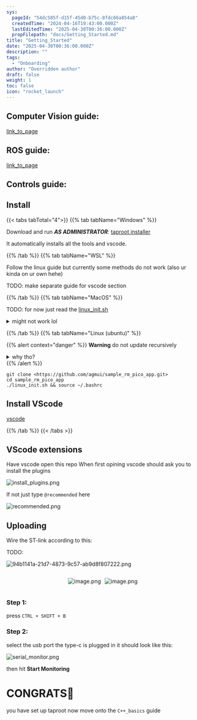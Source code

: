 ```yaml
---
sys:
  pageId: "54dc585f-d15f-45d0-b75c-8fdc66a854a8"
  createdTime: "2024-04-16T19:43:00.000Z"
  lastEditedTime: "2025-04-30T00:36:00.000Z"
  propFilepath: "docs/Getting_Started.md"
title: "Getting_Started"
date: "2025-04-30T00:36:00.000Z"
description: ""
tags:
  - "Onboarding"
author: "Overridden author"
draft: false
weight: 1
toc: false
icon: "rocket_launch"
---
```


## Computer Vision guide:

[link_to_page](86d45bc0-388b-4d26-8848-44f255f73d0e)

## ROS guide:

[link_to_page](3c76c1de-ec8f-46d6-8b0a-294005edc2d5)

## Controls guide:

## Install

{{< tabs tabTotal="4">}}
{{% tab tabName="Windows" %}}

Download and run _**AS ADMINISTRATOR**_: [taproot installer](https://github.com/Thornbots/TeachingFreshies/releases/tag/1.0)

It automatically installs all the tools and vscode.

{{% /tab %}}
{{% tab tabName="WSL" %}}

Follow the linux guide but currently some methods do not work (also ur kinda on ur own hehe)

TODO: make separate guide for vscode section

{{% /tab %}}
{{% tab tabName="MacOS" %}}

TODO: for now just read the [linux_init.sh](https://github.com/agmui/sample_rm_pico_app/blob/main/linux_init.sh)

<details>
<summary>might not work lol</summary>

`brew install libusb pkg-config`

Next install: [vscode](https://code.visualstudio.com/Download)

</details>

{{% /tab %}}
{{% tab tabName="Linux (ubuntu)" %}}

{{% alert context="danger" %}}
**Warning** do not update recursively
<details>
<summary>why tho?</summary>
There are some submodules that may go on for a while (like tinyusb) and I highly
recommend you don't need to get them.
If you want to see what submodules I update just look in `linux_init.sh`
</details>
{{% /alert %}}

```shell
git clone <https://github.com/agmui/sample_rm_pico_app.git>
cd sample_rm_pico_app
./linux_init.sh && source ~/.bashrc
```

## Install VScode

[vscode](https://code.visualstudio.com/Download)

{{% /tab %}}
{{< /tabs >}}

## VScode extensions

Have vscode open this repo
When first opining vscode should ask you to install the plugins

![install_plugins.png](https://prod-files-secure.s3.us-west-2.amazonaws.com/d518164a-d88e-44d1-a4ee-3adb3bd8bce0/89bd30f0-1825-4e77-867b-0a41ce370880/install_plugins.png?X-Amz-Algorithm=AWS4-HMAC-SHA256&X-Amz-Content-Sha256=UNSIGNED-PAYLOAD&X-Amz-Credential=ASIAZI2LB466QXF4KG5S%2F20250725%2Fus-west-2%2Fs3%2Faws4_request&X-Amz-Date=20250725T081312Z&X-Amz-Expires=3600&X-Amz-Security-Token=IQoJb3JpZ2luX2VjEBgaCXVzLXdlc3QtMiJHMEUCIFpn5BYMbmmJJwCX%2FgncP9RSA6kFFM4uV%2FiSr4Rv%2FZ8wAiEAjqfrBU3LBGZN2W3kvT%2BMYDVQgxx40Bsse0YQGseL69Eq%2FwMIQRAAGgw2Mzc0MjMxODM4MDUiDC1qELnmWd93PI%2FTGyrcA8l4VZ1mDzHAP8CYWW4EEfEi7HAlSXws1hplWV9AgKadnF8Ds%2B1uwulmdibh9ThZUkM%2F55t4HEAgYssofRkY00PfFHXNvi5Bc5xbXnec8E9KHxb0acuAxwGa%2FOsqWoNJlnNYhF0g5E0KIpkdXCD%2FrETVWhhreQtxq%2B9Ma%2BJE8%2B5wxR%2FLddlBTYC2q2UhdslrT8yp1sTaBRnP8j6Evnzw5YMQLDlIdh79c2%2BB51lO9rFb1rHEMcHjaQdrVXf76PmUBYOqIf%2FgzN8UpCOMS%2F9V%2FvA6lkqyZMjPb96EmdRjA8A3CiU1Rw4%2FkeK4NlUfBn6wVhNtXyr7CfVjBdC2CdoXvm1tJNLnZLhZhEU03N6liQqlFkuaaD6KL4hsw0m6Fvpl1sNXbZhRjvF9bnLI4%2BiXljK40tZf9%2BDLOqUNGQ%2FVxcwIMJCbC2Xl0p40ULMze4gvSlMqII9NU%2BXAJDE1CKy15nwWnznvV2O30A%2BEx%2FnDQEkK%2BqHmHfG4JcjaySsyqS7g2Ubm%2BhaDLkjj%2BGaigjkCQvWsmBQhqkHqisoCyNCmcS33Wa6uH5%2B4yeu4h%2B6yYPGHpV6PUNXMRvxOEtkL6Rub%2FtSZTsAIFpwGstqQFct%2BLiO54M6GczfuAI8D%2BzvFMMPojMQGOqUBFt28L4umBypP0Pt8qEsfKBkdSKuRIEd9EkMJDu18T8lZvCqi5nFABOIDlASbDHf0x7ePOpp4h25WqpjyHMXjrh7DIIotwsWQ7LM8v9gfiL99fPPxfvk9b2SsPzf6oK08Mwq7viGU1c1NpGswCgOx8Zsh8UxxNppRRqcaLSK1LJa9cLI2tdBPzsTnKb1by5RGDjrQkGhR1h6WvigGNCe87tvAeOR8&X-Amz-Signature=b893975279081772493ea7a901e7a6811f1237698f1c1509c8378abe80d7c6fc&X-Amz-SignedHeaders=host&x-amz-checksum-mode=ENABLED&x-id=GetObject)

If not just type `@recommended` here  

![recommended.png](https://prod-files-secure.s3.us-west-2.amazonaws.com/d518164a-d88e-44d1-a4ee-3adb3bd8bce0/61e661e9-5d85-4dfc-be0d-8d2097a5e793/recommended.png?X-Amz-Algorithm=AWS4-HMAC-SHA256&X-Amz-Content-Sha256=UNSIGNED-PAYLOAD&X-Amz-Credential=ASIAZI2LB466QXF4KG5S%2F20250725%2Fus-west-2%2Fs3%2Faws4_request&X-Amz-Date=20250725T081312Z&X-Amz-Expires=3600&X-Amz-Security-Token=IQoJb3JpZ2luX2VjEBgaCXVzLXdlc3QtMiJHMEUCIFpn5BYMbmmJJwCX%2FgncP9RSA6kFFM4uV%2FiSr4Rv%2FZ8wAiEAjqfrBU3LBGZN2W3kvT%2BMYDVQgxx40Bsse0YQGseL69Eq%2FwMIQRAAGgw2Mzc0MjMxODM4MDUiDC1qELnmWd93PI%2FTGyrcA8l4VZ1mDzHAP8CYWW4EEfEi7HAlSXws1hplWV9AgKadnF8Ds%2B1uwulmdibh9ThZUkM%2F55t4HEAgYssofRkY00PfFHXNvi5Bc5xbXnec8E9KHxb0acuAxwGa%2FOsqWoNJlnNYhF0g5E0KIpkdXCD%2FrETVWhhreQtxq%2B9Ma%2BJE8%2B5wxR%2FLddlBTYC2q2UhdslrT8yp1sTaBRnP8j6Evnzw5YMQLDlIdh79c2%2BB51lO9rFb1rHEMcHjaQdrVXf76PmUBYOqIf%2FgzN8UpCOMS%2F9V%2FvA6lkqyZMjPb96EmdRjA8A3CiU1Rw4%2FkeK4NlUfBn6wVhNtXyr7CfVjBdC2CdoXvm1tJNLnZLhZhEU03N6liQqlFkuaaD6KL4hsw0m6Fvpl1sNXbZhRjvF9bnLI4%2BiXljK40tZf9%2BDLOqUNGQ%2FVxcwIMJCbC2Xl0p40ULMze4gvSlMqII9NU%2BXAJDE1CKy15nwWnznvV2O30A%2BEx%2FnDQEkK%2BqHmHfG4JcjaySsyqS7g2Ubm%2BhaDLkjj%2BGaigjkCQvWsmBQhqkHqisoCyNCmcS33Wa6uH5%2B4yeu4h%2B6yYPGHpV6PUNXMRvxOEtkL6Rub%2FtSZTsAIFpwGstqQFct%2BLiO54M6GczfuAI8D%2BzvFMMPojMQGOqUBFt28L4umBypP0Pt8qEsfKBkdSKuRIEd9EkMJDu18T8lZvCqi5nFABOIDlASbDHf0x7ePOpp4h25WqpjyHMXjrh7DIIotwsWQ7LM8v9gfiL99fPPxfvk9b2SsPzf6oK08Mwq7viGU1c1NpGswCgOx8Zsh8UxxNppRRqcaLSK1LJa9cLI2tdBPzsTnKb1by5RGDjrQkGhR1h6WvigGNCe87tvAeOR8&X-Amz-Signature=5be2dad03fe58853717b81e5b184e6d537099fd9fd28b154ee7cb23e8f44a45e&X-Amz-SignedHeaders=host&x-amz-checksum-mode=ENABLED&x-id=GetObject)

## Uploading

Wire the ST-link according to this:

TODO:

![94b1141a-21d7-4873-9c57-ab9d8f807222.png](https://prod-files-secure.s3.us-west-2.amazonaws.com/d518164a-d88e-44d1-a4ee-3adb3bd8bce0/e5fad17d-ab82-4300-9f4c-505ab4b1202c/94b1141a-21d7-4873-9c57-ab9d8f807222.png?X-Amz-Algorithm=AWS4-HMAC-SHA256&X-Amz-Content-Sha256=UNSIGNED-PAYLOAD&X-Amz-Credential=ASIAZI2LB466QXF4KG5S%2F20250725%2Fus-west-2%2Fs3%2Faws4_request&X-Amz-Date=20250725T081312Z&X-Amz-Expires=3600&X-Amz-Security-Token=IQoJb3JpZ2luX2VjEBgaCXVzLXdlc3QtMiJHMEUCIFpn5BYMbmmJJwCX%2FgncP9RSA6kFFM4uV%2FiSr4Rv%2FZ8wAiEAjqfrBU3LBGZN2W3kvT%2BMYDVQgxx40Bsse0YQGseL69Eq%2FwMIQRAAGgw2Mzc0MjMxODM4MDUiDC1qELnmWd93PI%2FTGyrcA8l4VZ1mDzHAP8CYWW4EEfEi7HAlSXws1hplWV9AgKadnF8Ds%2B1uwulmdibh9ThZUkM%2F55t4HEAgYssofRkY00PfFHXNvi5Bc5xbXnec8E9KHxb0acuAxwGa%2FOsqWoNJlnNYhF0g5E0KIpkdXCD%2FrETVWhhreQtxq%2B9Ma%2BJE8%2B5wxR%2FLddlBTYC2q2UhdslrT8yp1sTaBRnP8j6Evnzw5YMQLDlIdh79c2%2BB51lO9rFb1rHEMcHjaQdrVXf76PmUBYOqIf%2FgzN8UpCOMS%2F9V%2FvA6lkqyZMjPb96EmdRjA8A3CiU1Rw4%2FkeK4NlUfBn6wVhNtXyr7CfVjBdC2CdoXvm1tJNLnZLhZhEU03N6liQqlFkuaaD6KL4hsw0m6Fvpl1sNXbZhRjvF9bnLI4%2BiXljK40tZf9%2BDLOqUNGQ%2FVxcwIMJCbC2Xl0p40ULMze4gvSlMqII9NU%2BXAJDE1CKy15nwWnznvV2O30A%2BEx%2FnDQEkK%2BqHmHfG4JcjaySsyqS7g2Ubm%2BhaDLkjj%2BGaigjkCQvWsmBQhqkHqisoCyNCmcS33Wa6uH5%2B4yeu4h%2B6yYPGHpV6PUNXMRvxOEtkL6Rub%2FtSZTsAIFpwGstqQFct%2BLiO54M6GczfuAI8D%2BzvFMMPojMQGOqUBFt28L4umBypP0Pt8qEsfKBkdSKuRIEd9EkMJDu18T8lZvCqi5nFABOIDlASbDHf0x7ePOpp4h25WqpjyHMXjrh7DIIotwsWQ7LM8v9gfiL99fPPxfvk9b2SsPzf6oK08Mwq7viGU1c1NpGswCgOx8Zsh8UxxNppRRqcaLSK1LJa9cLI2tdBPzsTnKb1by5RGDjrQkGhR1h6WvigGNCe87tvAeOR8&X-Amz-Signature=fe525ce25e9538b02c2166b0214dd881dfe8a077c848ec64b77e654d713c5815&X-Amz-SignedHeaders=host&x-amz-checksum-mode=ENABLED&x-id=GetObject)

<div style="display: flex;flex-direction: row; column-gap:10px; max-width: 630px;justify-content: center;">
<div>

![image.png](https://prod-files-secure.s3.us-west-2.amazonaws.com/d518164a-d88e-44d1-a4ee-3adb3bd8bce0/210ecb78-1116-4d7b-b9b7-2292f66fa2c2/image.png?X-Amz-Algorithm=AWS4-HMAC-SHA256&X-Amz-Content-Sha256=UNSIGNED-PAYLOAD&X-Amz-Credential=ASIAZI2LB466QV7N6VZQ%2F20250725%2Fus-west-2%2Fs3%2Faws4_request&X-Amz-Date=20250725T081314Z&X-Amz-Expires=3600&X-Amz-Security-Token=IQoJb3JpZ2luX2VjEBgaCXVzLXdlc3QtMiJHMEUCIG7GGXtCOlu6W%2FN5tPhgb26yOO9W3On%2Fq0G%2FhiTuVDk7AiEAp61GyROD2yaGSBdIG1fZaRi6yV5%2FiygSGFnAHfxEvoMq%2FwMIQRAAGgw2Mzc0MjMxODM4MDUiDO7OG8g5MBdPAT9qzCrcA9r2fH9IA9CjWt5XvZl20zOxZE1UTjztXh6w%2BgpvXB4k79UcdNXB%2F4C0xG0y2rfUdMtvwaipFA7PX9NhhhK8CqOUQ5paqZpYcNIAZH7cIDZkzyeI8YugtS2vZvWs5PCPnHeRcQrNzWBmuQXAaBW8JMaYOpz3QVJjoM7aEQFxIlmT2HK6qE330SDcH5pV6CKWlIlMYEIz2vZKsBDy6Cdlvo7vuh%2FiN3946p5DSLNzX4BIWcYJozoKsCAUXDtaiig9YcQk9rzeZ4H%2FmwOH9optGTqb7NBY7idtyc%2FZX588hqssbpiH%2FceEm7A3MK11nijsLyDHaGO4ICo9wymNbSbVD%2FgBSkOL6faqQMxUD6BpEiTdqftuuZD2UwOL7IXqMrcv8ut4kpf%2BTe1nX6Ea2K9wo4flaVtRMXrQeQEF%2BEhcPkji%2BgOZPXQrpGqpO3Pu0cJrFvrB3oZpbKLtu4hSp66JY7P0Eb1%2FwE6pEpw173Zm57XNJgpB7T%2BuuRwL6I2Ajxet9GyJya4t0TZXQ%2FZTDxI4eNG6NKWaPyIZv%2FtrhV0d3QSPmSUhNPl6mNJqzqEN9SqoKctDe5IVmsffBEV8JfxqfeRNs%2F3Dxtbp2BscEeb8hvWOsEcc7AU0yj3r2vV4MNjnjMQGOqUBWY3D422xF4nCwA4EPpkrDWPby0GuTIIlJgq2z0WmiQBTaQVArI4KQfRAj1vODKMeWJjdE5l%2BA04qQbSZOWF1%2Bqiz8gL%2BJpp%2Bd3zxJT3yPWV5ngkGWfLU9jroRu5kuNpmCp1AMShhVN%2FK42uMiaCENf7%2FNCPAPLRqObyfCGddWlW189Ug8VEkl89fdoPBRlMqwKdsK7Qi0JaNHY8fEVzl3M99f0qJ&X-Amz-Signature=da61486dbca8e5dbb2446e488c9780198d97d53bebd44a8a36e8f640ca5fe948&X-Amz-SignedHeaders=host&x-amz-checksum-mode=ENABLED&x-id=GetObject)

</div>
<div>

![image.png](https://prod-files-secure.s3.us-west-2.amazonaws.com/d518164a-d88e-44d1-a4ee-3adb3bd8bce0/33a0fd0f-8ca6-4a86-8e09-26e95ded1fff/image.png?X-Amz-Algorithm=AWS4-HMAC-SHA256&X-Amz-Content-Sha256=UNSIGNED-PAYLOAD&X-Amz-Credential=ASIAZI2LB466QP2RUMSA%2F20250725%2Fus-west-2%2Fs3%2Faws4_request&X-Amz-Date=20250725T081314Z&X-Amz-Expires=3600&X-Amz-Security-Token=IQoJb3JpZ2luX2VjEBgaCXVzLXdlc3QtMiJHMEUCIEhppbXe68Joy%2Fg9gJ%2FIYnRRPXVX0Zz5RBD4ttCmL7G%2BAiEAph1ebozPMQ%2Ba9IutiKAK8IA1KkBwZhCBdtcfkM0%2B174q%2FwMIQRAAGgw2Mzc0MjMxODM4MDUiDFcfefGhdhfh33mplircA3Ua12pR9luuSBTkdgOdfTLPNBvks%2BJbZMfMlCz515hXkTjDplkWZD9Lj1XFi7XW3p5FX1EJpAaM1iEETb0Xt%2BMGkTpV%2FCs6fEbQ6gTMDJqm5mAJQH3PDLahetcY3xCgR1uPZeWKeHSF73qrTms3DTTvR%2Bb94xY4uZ9Tlv2v9VUqKd4cJoU608CQKPL1YRKBGW8uGiP3oVeTZ1pQHxZMl2486k9ocPTpm400sQiQaXksi2GA0DqXbUrSFjel6NG8ET9tLoOridI3TdjtxUvjuo%2FLchSdUUQ5twR4%2B6vPJ7xOWWKsyZdCE%2FAbYqXE5Tq7YVVlETC%2FNRuWUreXOlr10DPjzFG48F4UVWXKs3o5rFii3KR2r7okQTn51aEToNoExWUy4QTeJfwWVsgNgIOVc6X1MBJaUJTGm1XXydDySnKmI2rr4iysYiJMkPPz%2B9fyK5XRMN%2BluOJo6%2FXoZSq2bswqeOF9FECWRh5JlUkrJiCALWveWygF93O2YuoYflagG3uU8%2BcCjtHkHGAU%2By08R40C3COcGIjy6cbeexV%2B2Qa7s0OPG4mKm1lLEpgmtYcRQ7G7wKms1Y8Z8GYQDLjH0h5KzneUpQwYunQGOmBWKEkU%2Fa3kTJiMEG5Sb%2BZlMIfojMQGOqUBjTl8w3i572L0KaltYumLXSn106hj7tE9w%2F9PH29mkhEbqwI5nxcKAEVyInDvOJRb07%2BrnMdVqWa2Cg6IZrTJJK%2F1%2Biw0kiB5q9UtDCwE0bcAzTFRAibv4DIPEW70WYMcHCfgQSYAJPgTyp83ixP0y7ZrjzGKI8DRlIgUBsrzcB0zFRp%2Fn4SnicH7jn6d0dp17JHVT6OdoUPpTp6ZPg5RURu0SiaH&X-Amz-Signature=4f0ffe8eec3a5d820585bf650e071b4a3ddea102f2848401029de1c17338e7f1&X-Amz-SignedHeaders=host&x-amz-checksum-mode=ENABLED&x-id=GetObject)

</div>
</div>

### Step 1:

press `CTRL + SHIFT + B`

### Step 2:

select the usb port the type-c is plugged in it should look like this:

![serial_monitor.png](https://prod-files-secure.s3.us-west-2.amazonaws.com/d518164a-d88e-44d1-a4ee-3adb3bd8bce0/f03f4774-05d4-4393-b6a0-d5efb6d315ab/serial_monitor.png?X-Amz-Algorithm=AWS4-HMAC-SHA256&X-Amz-Content-Sha256=UNSIGNED-PAYLOAD&X-Amz-Credential=ASIAZI2LB466QXF4KG5S%2F20250725%2Fus-west-2%2Fs3%2Faws4_request&X-Amz-Date=20250725T081312Z&X-Amz-Expires=3600&X-Amz-Security-Token=IQoJb3JpZ2luX2VjEBgaCXVzLXdlc3QtMiJHMEUCIFpn5BYMbmmJJwCX%2FgncP9RSA6kFFM4uV%2FiSr4Rv%2FZ8wAiEAjqfrBU3LBGZN2W3kvT%2BMYDVQgxx40Bsse0YQGseL69Eq%2FwMIQRAAGgw2Mzc0MjMxODM4MDUiDC1qELnmWd93PI%2FTGyrcA8l4VZ1mDzHAP8CYWW4EEfEi7HAlSXws1hplWV9AgKadnF8Ds%2B1uwulmdibh9ThZUkM%2F55t4HEAgYssofRkY00PfFHXNvi5Bc5xbXnec8E9KHxb0acuAxwGa%2FOsqWoNJlnNYhF0g5E0KIpkdXCD%2FrETVWhhreQtxq%2B9Ma%2BJE8%2B5wxR%2FLddlBTYC2q2UhdslrT8yp1sTaBRnP8j6Evnzw5YMQLDlIdh79c2%2BB51lO9rFb1rHEMcHjaQdrVXf76PmUBYOqIf%2FgzN8UpCOMS%2F9V%2FvA6lkqyZMjPb96EmdRjA8A3CiU1Rw4%2FkeK4NlUfBn6wVhNtXyr7CfVjBdC2CdoXvm1tJNLnZLhZhEU03N6liQqlFkuaaD6KL4hsw0m6Fvpl1sNXbZhRjvF9bnLI4%2BiXljK40tZf9%2BDLOqUNGQ%2FVxcwIMJCbC2Xl0p40ULMze4gvSlMqII9NU%2BXAJDE1CKy15nwWnznvV2O30A%2BEx%2FnDQEkK%2BqHmHfG4JcjaySsyqS7g2Ubm%2BhaDLkjj%2BGaigjkCQvWsmBQhqkHqisoCyNCmcS33Wa6uH5%2B4yeu4h%2B6yYPGHpV6PUNXMRvxOEtkL6Rub%2FtSZTsAIFpwGstqQFct%2BLiO54M6GczfuAI8D%2BzvFMMPojMQGOqUBFt28L4umBypP0Pt8qEsfKBkdSKuRIEd9EkMJDu18T8lZvCqi5nFABOIDlASbDHf0x7ePOpp4h25WqpjyHMXjrh7DIIotwsWQ7LM8v9gfiL99fPPxfvk9b2SsPzf6oK08Mwq7viGU1c1NpGswCgOx8Zsh8UxxNppRRqcaLSK1LJa9cLI2tdBPzsTnKb1by5RGDjrQkGhR1h6WvigGNCe87tvAeOR8&X-Amz-Signature=ceddc50ae247b1f3f41e099875f066b435408f3eeff976e17488e3a01288473a&X-Amz-SignedHeaders=host&x-amz-checksum-mode=ENABLED&x-id=GetObject)

then hit **Start Monitoring**

# CONGRATS🎉

you have set up taproot now move onto the `C++_basics` guide
